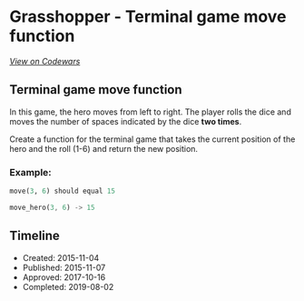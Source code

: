 # Grasshopper - Terminal game move function
[*View on Codewars*](https://www.codewars.com/kata/grasshopper-terminal-game-move-function)

## Terminal game move function

In this game, the hero moves from left to right. The player rolls the dice and moves the number of spaces indicated by the dice **two times**.

Create a function for the terminal game that takes the current position of the hero and the roll (1-6) and return the new position.

### Example:

```python
move(3, 6) should equal 15
```
```rust
move_hero(3, 6) -> 15
```

## Timeline
- Created: 2015-11-04
- Published: 2015-11-07
- Approved: 2017-10-16
- Completed: 2019-08-02